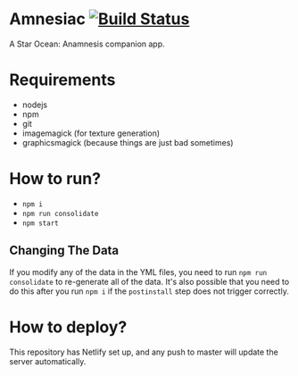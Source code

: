 
# Amnesiac [![Build Status](https://travis-ci.org/seiyria/anamnesiac.svg?branch=master)](https://travis-ci.org/seiyria/anamnesiac)

A Star Ocean: Anamnesis companion app.

# Requirements

* nodejs
* npm
* git
* imagemagick (for texture generation)
* graphicsmagick (because things are just bad sometimes)

# How to run?

* `npm i`
* `npm run consolidate`
* `npm start`

## Changing The Data

If you modify any of the data in the YML files, you need to run `npm run consolidate` to re-generate all of the data. It's also possible that you need to do this after you run `npm i` if the `postinstall` step does not trigger correctly.

# How to deploy?

This repository has Netlify set up, and any push to master will update the server automatically.